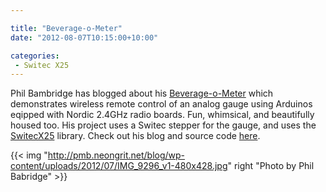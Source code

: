 ```yaml
---

title: "Beverage-o-Meter"
date: "2012-08-07T10:15:00+10:00"

categories:
 - Switec X25
---
```


Phil Bambridge has blogged about
his [Beverage-o-Meter](http://pmb.neongrit.net/blog/?p=116)
which demonstrates wireless remote control of an analog gauge using Arduinos eqipped with Nordic 2.4GHz radio boards.
Fun, whimsical, and beautifully housed too.  His project uses a Switec stepper for the gauge, and
uses the [SwitecX25](https://github.com/clearwater/SwitecX25) library.
Check out his blog and source code [here](http://pmb.neongrit.net/blog/?p=116).

<!--more-->

{{< img "http://pmb.neongrit.net/blog/wp-content/uploads/2012/07/IMG_9296_v1-480x428.jpg" right "Photo by Phil Babridge" >}}
